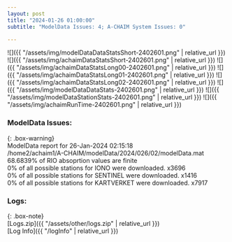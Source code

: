 ```yaml
---
layout: post
title: "2024-01-26 01:00:00"
subtitle: "ModelData Issues: 4; A-CHAIM System Issues: 0"

---
```


![]({{ "/assets/img/modelDataDataStatsShort-2402601.png" | relative_url }})
![]({{ "/assets/img/achaimDataStatsShort-2402601.png" | relative_url }})
![]({{ "/assets/img/achaimDataStatsLong00-2402601.png" | relative_url }})
![]({{ "/assets/img/achaimDataStatsLong01-2402601.png" | relative_url }})
![]({{ "/assets/img/achaimDataStatsLong02-2402601.png" | relative_url }})
![]({{ "/assets/img/modelDataDataStats-2402601.png" | relative_url }})
![]({{ "/assets/img/modelDataStationStats-2402601.png" | relative_url }})
![]({{ "/assets/img/achaimRunTime-2402601.png" | relative_url }})


### ModelData Issues:  
  
{: .box-warning}  
 ModelData report for 26-Jan-2024 02:15:18   
 /home2/achaim1/A-CHAIM/modelData/2024/026/02/modelData.mat   
 68.6839% of RIO absoprtion values are finite   
 0% of all possible stations for IONO were downloaded. x3696   
 0% of all possible stations for SENTINEL were downloaded. x1416   
 0% of all possible stations for KARTVERKET were downloaded. x7917   
  


### Logs:  
  
{: .box-note}  
[Logs.zip]({{ "/assets/other/logs.zip" | relative_url }})  
[Log Info]({{ "/logInfo" | relative_url }})  

